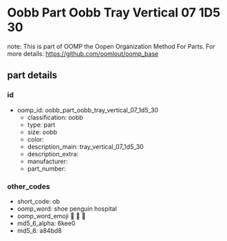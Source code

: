 # Oobb Part Oobb Tray Vertical 07 1D5 30  

note: This is part of OOMP the Oopen Organization Method For Parts. For more details: https://github.com/oomlout/oomp_base

##  part details





### id
* oomp_id: oobb_part_oobb_tray_vertical_07_1d5_30
  * classification: oobb
  * type: part
  * size: oobb
  * color: 
  * description_main: tray_vertical_07_1d5_30
  * description_extra: 
  * manufacturer: 
  * part_number: 

### other_codes
* short_code: ob
* oomp_word: shoe penguin hospital
* oomp_word_emoji :shoe: :penguin: :hospital:
* md5_6_alpha: 6kee0
* md5_6: a84bd8